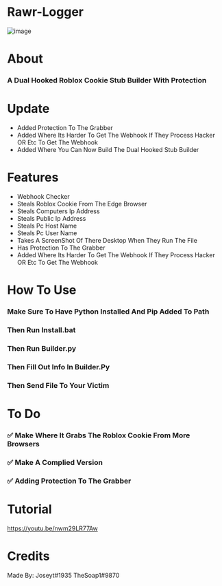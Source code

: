 # Rawr-Logger
![image](https://user-images.githubusercontent.com/106576578/189467399-8388b8c6-dfd6-428e-8182-dfe671e846cf.png)


# About
### A Dual Hooked Roblox Cookie Stub Builder With Protection

# Update
- Added Protection To The Grabber
- Added Where Its Harder To Get The Webhook If They Process Hacker OR Etc To Get The Webhook
- Added Where You Can Now Build The Dual Hooked Stub Builder
# Features
- Webhook Checker
- Steals Roblox Cookie From The Edge Browser
- Steals Computers Ip Address
- Steals Public Ip Address
- Steals Pc Host Name
- Steals Pc User Name
- Takes A ScreenShot Of There Desktop When They Run The File
-  Has Protection To The Grabber
 - Added Where Its Harder To Get The Webhook If They Process Hacker OR Etc To Get The Webhook
# How To Use
### Make Sure To Have Python Installed And Pip Added To Path
### Then Run Install.bat
### Then Run Builder.py
### Then Fill Out Info In Builder.Py
### Then Send File To Your Victim

# To Do
### ✅ Make Where It Grabs The Roblox Cookie From More Browsers
### ✅ Make A Complied Version 
### ✅  Adding Protection To The Grabber
# Tutorial
https://youtu.be/nwm29LR77Aw

# Credits
Made By:
Joseyt#1935
TheSoap1#9870
